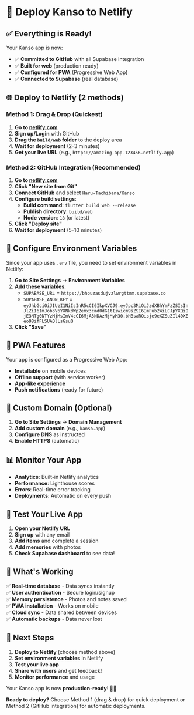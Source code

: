 # 🚀 Deploy Kanso to Netlify

## **✅ Everything is Ready!**

Your Kanso app is now:
- ✅ **Committed to GitHub** with all Supabase integration
- ✅ **Built for web** (production ready)
- ✅ **Configured for PWA** (Progressive Web App)
- ✅ **Connected to Supabase** (real database)

## **🌐 Deploy to Netlify (2 methods)**

### **Method 1: Drag & Drop (Quickest)**

1. **Go to [netlify.com](https://netlify.com)**
2. **Sign up/Login** with GitHub
3. **Drag the `build/web` folder** to the deploy area
4. **Wait for deployment** (2-3 minutes)
5. **Get your live URL** (e.g., `https://amazing-app-123456.netlify.app`)

### **Method 2: GitHub Integration (Recommended)**

1. **Go to [netlify.com](https://netlify.com)**
2. **Click "New site from Git"**
3. **Connect GitHub** and select `Haru-Tachibana/Kanso`
4. **Configure build settings**:
   - **Build command**: `flutter build web --release`
   - **Publish directory**: `build/web`
   - **Node version**: `18` (or latest)
5. **Click "Deploy site"**
6. **Wait for deployment** (5-10 minutes)

## **🔧 Configure Environment Variables**

Since your app uses `.env` file, you need to set environment variables in Netlify:

1. **Go to Site Settings** → **Environment Variables**
2. **Add these variables**:
   - `SUPABASE_URL` = `https://bhouzasdujvzlwrgttmm.supabase.co`
   - `SUPABASE_ANON_KEY` = `eyJhbGciOiJIUzI1NiIsInR5cCI6IkpXVCJ9.eyJpc3MiOiJzdXBhYmFzZSIsInJlZiI6ImJob3V6YXNkdWp2emx3cmd0dG1tIiwicm9sZSI6ImFub24iLCJpYXQiOjE3NTg0NTYzMjMsImV4cCI6MjA3NDAzMjMyM30.bHBsaRQisje9eXZSuZIl40XEeo98ifFLSUAQlLsGsuQ`
3. **Click "Save"**

## **📱 PWA Features**

Your app is configured as a Progressive Web App:
- **Installable** on mobile devices
- **Offline support** (with service worker)
- **App-like experience**
- **Push notifications** (ready for future)

## **🔗 Custom Domain (Optional)**

1. **Go to Site Settings** → **Domain Management**
2. **Add custom domain** (e.g., `kanso.app`)
3. **Configure DNS** as instructed
4. **Enable HTTPS** (automatic)

## **📊 Monitor Your App**

- **Analytics**: Built-in Netlify analytics
- **Performance**: Lighthouse scores
- **Errors**: Real-time error tracking
- **Deployments**: Automatic on every push

## **🧪 Test Your Live App**

1. **Open your Netlify URL**
2. **Sign up** with any email
3. **Add items** and complete a session
4. **Add memories** with photos
5. **Check Supabase dashboard** to see data!

## **🎉 What's Working**

✅ **Real-time database** - Data syncs instantly  
✅ **User authentication** - Secure login/signup  
✅ **Memory persistence** - Photos and notes saved  
✅ **PWA installation** - Works on mobile  
✅ **Cloud sync** - Data shared between devices  
✅ **Automatic backups** - Data never lost  

## **🚀 Next Steps**

1. **Deploy to Netlify** (choose method above)
2. **Set environment variables** in Netlify
3. **Test your live app**
4. **Share with users** and get feedback!
5. **Monitor performance** and usage

Your Kanso app is now **production-ready**! 🌊✨

**Ready to deploy?** Choose Method 1 (drag & drop) for quick deployment or Method 2 (GitHub integration) for automatic deployments.
